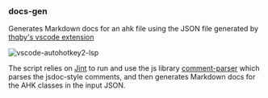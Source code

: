 ﻿### docs-gen

Generates Markdown docs for an ahk file using the JSON file generated
by [thqby's vscode extension](https://github.com/thqby/vscode-autohotkey2-lsp)

![vscode-autohotkey2-lsp](https://gist.github.com/assets/47293197/8356b07e-ea04-4486-90f6-fb4142844813)

The script relies on [Jint](https://github.com/sebastienros/jint) to run and use the js library [comment-parser](https://github.com/syavorsky/comment-parser) which parses the jsdoc-style comments, and then generates Markdown docs for the AHK classes in the input JSON.